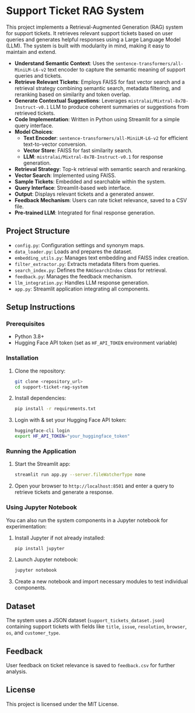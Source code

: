# Support Ticket RAG System

This project implements a Retrieval-Augmented Generation (RAG) system for support tickets. It retrieves relevant support tickets based on user queries and generates helpful responses using a Large Language Model (LLM). The system is built with modularity in mind, making it easy to maintain and extend.

- **Understand Semantic Context**: Uses the `sentence-transformers/all-MiniLM-L6-v2` text encoder to capture the semantic meaning of support queries and tickets.
- **Retrieve Relevant Tickets**: Employs FAISS for fast vector search and a retrieval strategy combining semantic search, metadata filtering, and reranking based on similarity and token overlap.
- **Generate Contextual Suggestions**: Leverages `mistralai/Mixtral-8x7B-Instruct-v0.1` LLM to produce coherent summaries or suggestions from retrieved tickets.
- **Code Implementation**: Written in Python using Streamlit for a simple query interface.
- **Model Choices**:
  - **Text Encoder**: `sentence-transformers/all-MiniLM-L6-v2` for efficient text-to-vector conversion.
  - **Vector Store**: FAISS for fast similarity search.
  - **LLM**: `mistralai/Mixtral-8x7B-Instruct-v0.1` for response generation.
- **Retrieval Strategy**: Top-k retrieval with semantic search and reranking.
- **Vector Search**: Implemented using FAISS.
- **Sample Tickets**: Embedded and searchable within the system.
- **Query Interface**: Streamlit-based web interface.
- **Output**: Displays relevant tickets and a generated answer.
- **Feedback Mechanism**: Users can rate ticket relevance, saved to a CSV file.
- **Pre-trained LLM**: Integrated for final response generation.

## Project Structure
- `config.py`: Configuration settings and synonym maps.
- `data_loader.py`: Loads and prepares the dataset.
- `embedding_utils.py`: Manages text embedding and FAISS index creation.
- `filter_extractor.py`: Extracts metadata filters from queries.
- `search_index.py`: Defines the `RAGSearchIndex` class for retrieval.
- `feedback.py`: Manages the feedback mechanism.
- `llm_integration.py`: Handles LLM response generation.
- `app.py`: Streamlit application integrating all components.

## Setup Instructions

### Prerequisites
- Python 3.8+
- Hugging Face API token (set as `HF_API_TOKEN` environment variable)

### Installation
1. Clone the repository:
   ```bash
   git clone <repository_url>
   cd support-ticket-rag-system
   ```

2. Install dependencies:
   ```bash
   pip install -r requirements.txt
   ```

3. Login with & set your Hugging Face API token:
   ```bash
   huggingface-cli login
   export HF_API_TOKEN="your_huggingface_token"
   ```

### Running the Application
1. Start the Streamlit app:
   ```bash
   streamlit run app.py --server.fileWatcherType none
   ```

2. Open your browser to `http://localhost:8501` and enter a query to retrieve tickets and generate a response.

### Using Jupyter Notebook
You can also run the system components in a Jupyter notebook for experimentation:
1. Install Jupyter if not already installed:
   ```bash
   pip install jupyter
   ```

2. Launch Jupyter notebook:
   ```bash
   jupyter notebook
   ```

3. Create a new notebook and import necessary modules to test individual components.

## Dataset
The system uses a JSON dataset (`support_tickets_dataset.json`) containing support tickets with fields like `title`, `issue`, `resolution`, `browser`, `os`, and `customer_type`.

## Feedback
User feedback on ticket relevance is saved to `feedback.csv` for further analysis.

## License
This project is licensed under the MIT License.